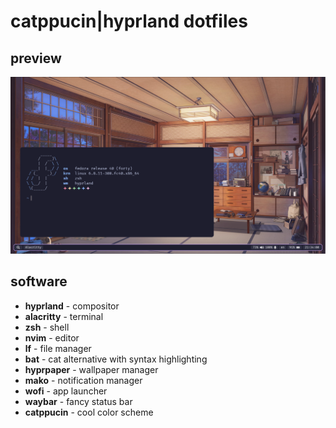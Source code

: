 # catppucin|hyprland dotfiles
## preview
![image](preview.png)
## software
- **hyprland** - compositor
- **alacritty** - terminal
- **zsh** - shell
- **nvim** - editor
- **lf** - file manager
- **bat** - cat alternative with syntax highlighting
- **hyprpaper** - wallpaper manager
- **mako** - notification manager 
- **wofi** - app launcher
- **waybar** - fancy status bar
- **catppucin** - cool color scheme
